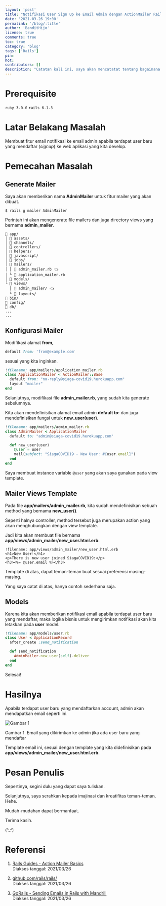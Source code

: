 ```yaml
---
layout: 'post'
title: "Notifikasi User Sign Up ke Email Admin dengan ActionMailer Rails"
date: '2021-03-26 19:00'
permalink: '/blog/:title'
author: 'BanditHijo'
license: true
comments: true
toc: true
category: 'blog'
tags: ['Rails']
pin:
hot:
contributors: []
description: "Catatan kali ini, saya akan mencatatat tentang bagaimana membuat email notifikasi yang dikirimakan ke email admin, apabila terdapat user yang baru mendaftar (signup) ke web aplikasi yang kita develop. Kita dapat menggunakan Rails ActionMailer untuk fitur ini."
---
```


# Prerequisite

`ruby 3.0.0` `rails 6.1.3`


# Latar Belakang Masalah

Membuat fitur email notifikasi ke email admin apabila terdapat user baru yang mendaftar (*signup*) ke web aplikasi yang kita develop.


# Pemecahan Masalah


## Generate Mailer

Saya akan memberikan nama **AdminMailer** untuk fitur mailer yang akan dibuat.

```
$ rails g mailer AdminMailer
```

Perintah ini akan mengenerate file mailers dan juga directory views yang bernama **admin_mailer**.

```
📂 app/
│ 📁 assets/
│ 📁 channels/
│ 📁 controllers/
│ 📁 helpers/
│ 📁 javascript/
│ 📁 jobs/
│ 📂 mailers/
│ │ 📄 admin_mailer.rb 👈️
│ └ 📄 application_mailer.rb
│ 📁 models/
└ 📂 views/
  │ 📁 admin_mailer/ 👈️
  └ 📁 layouts/
📁 bin/
📁 config/
📁 db/
...
...
```


## Konfigurasi Mailer

Modifikasi alamat **from**,

```ruby
default from: 'from@example.com'
```

sesuai yang kita inginkan.

```ruby
!filename: app/mailers/application_mailer.rb
class ApplicationMailer < ActionMailer::Base
  default from: "no-reply@siaga-covid19.herokuapp.com"
  layout "mailer"
end
```

Selanjutnya, modifikasi file **admin_mailer.rb**, yang sudah kita generate sebelumnya.

Kita akan mendefinisikan alamat email admin **default to:** dan juga mendefinisikan fungsi untuk **new_user(user)**.

```ruby
!filename: app/mailers/admin_mailer.rb
class AdminMailer < ApplicationMailer
  default to: "admin@siaga-covid19.herokuapp.com"

  def new_user(user)
    @user = user
    mail(subject: "SiagaCOVID19 - New User: #{user.email}")
  end
end
```

Saya membuat instance variable `@user` yang akan saya gunakan pada view template.


## Mailer Views Template

Pada file **app/mailers/admin_mailer.rb**, kita sudah mendefinisikan sebuah method yang bernama **new_user()**.

Seperti halnya controller, method tersebut juga merupakan action yang akan menghubungkan dengan view template.

Jadi kita akan membuat file bernama **app/views/admin_mailer/new_user.html.erb**.

```eruby
!filename: app/views/admin_mailer/new_user.html.erb
<h1>New User!</h1>
<p>There is new user joined SiagaCOVID19:</p>
<h3><%= @user.email %></h3>
```

Template di atas, dapat teman-teman buat sesuai preferensi masing-masing.

Yang saya catat di atas, hanya contoh sederhana saja.


## Models

Karena kita akan memberikan notifikasi email apabila terdapat user baru yang mendaftar, maka logika bisnis untuk mengirimkan notifikasi akan kita letakkan pada **user** model.

```ruby
!filename: app/models/user.rb
class User < ApplicationRecord
  after_create :send_notification

  def send_notification
    AdminMailer.new_user(self).deliver
  end
end
```

Selesai!


# Hasilnya

Apabila terdapat user baru yang mendaftarkan account, admin akan mendapatkan email seperti ini.

![Gambar 1](https://i.postimg.cc/Ls7zRQbx/gambar-01.png)

Gambar 1. Email yang dikirimkan ke admin jika ada user baru yang mendaftar

Template email ini, sesuai dengan template yang kita didefinisikan pada **app/views/admin_mailer/new_user.html.erb**.


# Pesan Penulis

Sepertinya, segini dulu yang dapat saya tuliskan.

Selanjutnya, saya serahkan kepada imajinasi dan kreatifitas teman-teman. Hehe.

Mudah-mudahan dapat bermanfaat.

Terima kasih.

(^_^)


# Referensi

1. [Rails Guides - Action Mailer Basics](https://guides.rubyonrails.org/action_mailer_basics.html)
<br>Diakses tanggal: 2021/03/26

2. [github.com/rails/rails/](https://github.com/rails/rails/)
<br>Diakses tanggal: 2021/03/26

3. [GoRails - Sending Emails in Rails with Mandrill](https://youtu.be/LcO5BuyFFAk)
<br>Diakses tanggal: 2021/03/26
